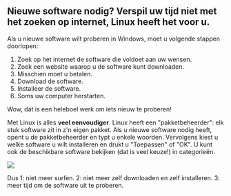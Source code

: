 

<div id="corps">

<h2>Nieuwe software nodig? Verspil uw tijd niet met het zoeken op internet, Linux heeft het voor u.</h2>

Als u nieuwe software wilt proberen in Windows, moet u volgende stappen doorlopen:

<ol>
<li>Zoek op het internet de software die voldoet aan uw wensen.</li>
<li>Zoek een website waarop u de software kunt downloaden.</li>
<li>Misschien moet u betalen.</li>
<li>Download de software.</li>
<li>Installeer de software.</li>
<li>Soms uw computer herstarten.</li>
</ol>

Wow, dat is een heleboel werk om iets nieuw te proberen!

Met Linux is alles <b>veel eenvoudiger</b>. Linux heeft een 
"pakketbeheerder": elk stuk software zit in z'n eigen pakket.
Als u nieuwe software nodig heeft, opent u de pakketbeheerder en
typt u enkele woorden. Vervolgens kiest u welke software u wilt
installeren en drukt u "Toepassen" of "OK". U kunt ook de
beschikbare software bekijken (dat is veel keuze!) in
categorieën.

<img src="Images/synaptic.png" />

Dus 1: niet meer surfen. 2: niet meer zelf downloaden en zelf installeren. 3: meer tijd om de software uit te proberen.

</div>



